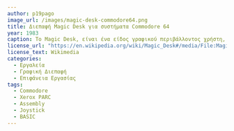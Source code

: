 ```yaml
---
author: p19pago
image_url: /images/magic-desk-commodore64.png
title: Διεπαφή Magic Desk για συστήματα Commodore 64
year: 1983 
caption: Το Magic Desk, είναι ένα είδος γραφικού περιβάλλοντος χρήστη, το οποίο διαθέτει επεξεργαστή κειμένου και σύστημα αρχείων. Ο κέρσορας ελέγχεται από joystick, απεικονιζόμενος από το εικονίδιο ενός χεριού. Η επιφάνεια εργασίας παρουσιάζεται ως ένα θρανίο με γραφείο, γραφομηχανή, ντουλάπι αρχείων, ρολόι και κάδο απορριμμάτων. Για την αλληλεπίδρασή του, η τεχνολογία του βασίστηκε στις γραφικές διεπαφές του Xerox PARC και στην τεχνολογία Assembly.
license_url: "https://en.wikipedia.org/wiki/Magic_Desk#/media/File:Magic_Desk_I_main_screen.png" 
license_text: Wikimedia
categories:
  - Εργαλεία
  - Γραφική Διεπαφή
  - Επιφάνεια Εργασίας
tags:
  - Commodore 
  - Xerox PARC
  - Assembly
  - Joystick
  - BASIC
---
```


